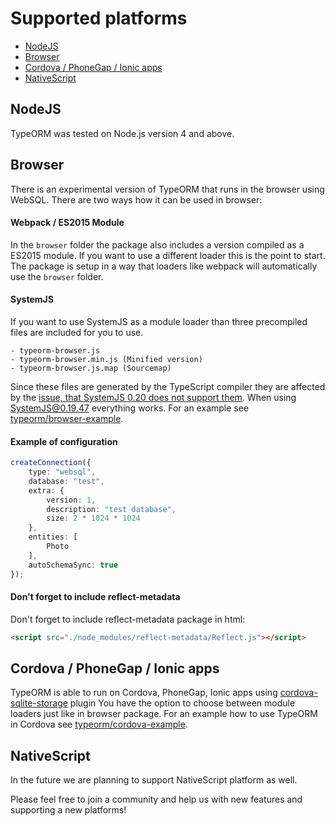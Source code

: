 # Supported platforms

* [NodeJS](#nodejs)
* [Browser](#browser)
* [Cordova / PhoneGap / Ionic apps](#cordova-phonegap-ionic-apps)
* [NativeScript](#nativescript)

## NodeJS

TypeORM was tested on Node.js version 4 and above. 

## Browser

There is an experimental version of TypeORM that runs in the browser using WebSQL.
There are two ways how it can be used in browser:

#### Webpack / ES2015 Module
In the `browser` folder the package also includes a version compiled as a ES2015 module. If you want to use a different loader this is the point to start. The package is setup in a way that loaders like webpack will automatically use the `browser` folder.

#### SystemJS

If you want to use SystemJS as a module loader than three precompiled files are included for you to use.

```
- typeorm-browser.js
- typeorm-browser.min.js (Minified version)
- typeorm-browser.js.map (Sourcemap)
```

Since these files are generated by the TypeScript compiler they are affected by the [issue, that SystemJS 0.20 does not support them](https://github.com/systemjs/systemjs/issues/1587). When using SystemJS@0.19.47 everything works.
For an example see [typeorm/browser-example](https://github.com/typeorm/browser-example).

#### Example of configuration

```typescript
createConnection({
    type: "websql",
    database: "test",
    extra: {
        version: 1,
        description: "test database",
        size: 2 * 1024 * 1024
    },
    entities: [
        Photo
    ],
    autoSchemaSync: true
});
```

#### Don't forget to include reflect-metadata

Don't forget to include reflect-metadata package in html:

```html
<script src="./node_modules/reflect-metadata/Reflect.js"></script>
```

## Cordova / PhoneGap / Ionic apps

TypeORM is able to run on Cordova, PhoneGap, Ionic apps using 
[cordova-sqlite-storage](https://github.com/litehelpers/Cordova-sqlite-storage) plugin
You have the option to choose between module loaders just like in browser package. 
For an example how to use TypeORM in Cordova see [typeorm/cordova-example](https://github.com/typeorm/cordova-example).

## NativeScript

In the future we are planning to support NativeScript platform as well.

Please feel free to join a community and help us with new features and supporting a new platforms!